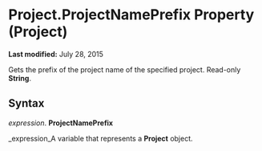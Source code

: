
# Project.ProjectNamePrefix Property (Project)

 **Last modified:** July 28, 2015

Gets the prefix of the project name of the specified project. Read-only  **String**.

## Syntax

 _expression_. **ProjectNamePrefix**

 _expression_A variable that represents a  **Project** object.

